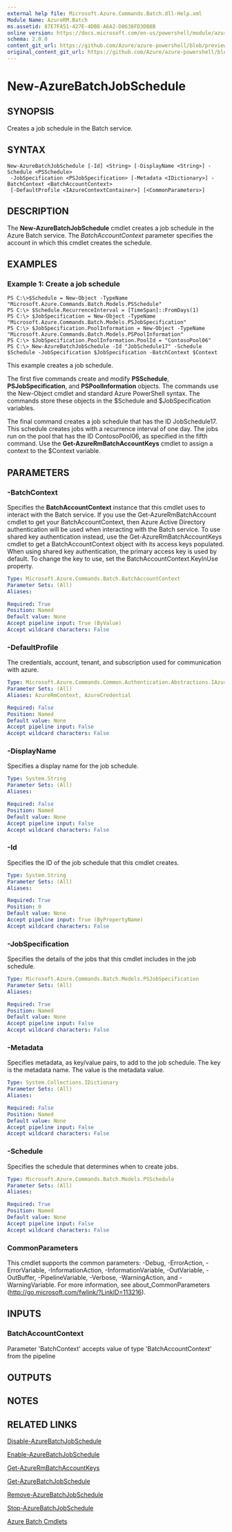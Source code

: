 ```yaml
---
external help file: Microsoft.Azure.Commands.Batch.dll-Help.xml
Module Name: AzureRM.Batch
ms.assetid: 87E7FA51-427E-4DB8-A6A2-D8638FD3DB8B
online version: https://docs.microsoft.com/en-us/powershell/module/azurerm.batch/new-azurebatchjobschedule
schema: 2.0.0
content_git_url: https://github.com/Azure/azure-powershell/blob/preview/src/ResourceManager/AzureBatch/Commands.Batch/help/New-AzureBatchJobSchedule.md
original_content_git_url: https://github.com/Azure/azure-powershell/blob/preview/src/ResourceManager/AzureBatch/Commands.Batch/help/New-AzureBatchJobSchedule.md
---
```


# New-AzureBatchJobSchedule

## SYNOPSIS
Creates a job schedule in the Batch service.

## SYNTAX

```
New-AzureBatchJobSchedule [-Id] <String> [-DisplayName <String>] -Schedule <PSSchedule>
 -JobSpecification <PSJobSpecification> [-Metadata <IDictionary>] -BatchContext <BatchAccountContext>
 [-DefaultProfile <IAzureContextContainer>] [<CommonParameters>]
```

## DESCRIPTION
The **New-AzureBatchJobSchedule** cmdlet creates a job schedule in the Azure Batch service.
The *BatchAccountContext* parameter specifies the account in which this cmdlet creates the schedule.

## EXAMPLES

### Example 1: Create a job schedule
```
PS C:\>$Schedule = New-Object -TypeName "Microsoft.Azure.Commands.Batch.Models.PSSchedule"
PS C:\> $Schedule.RecurrenceInterval = [TimeSpan]::FromDays(1)
PS C:\> $JobSpecification = New-Object -TypeName "Microsoft.Azure.Commands.Batch.Models.PSJobSpecification"
PS C:\> $JobSpecification.PoolInformation = New-Object -TypeName "Microsoft.Azure.Commands.Batch.Models.PSPoolInformation"
PS C:\> $JobSpecification.PoolInformation.PoolId = "ContosoPool06"
PS C:\> New-AzureBatchJobSchedule -Id "JobSchedule17" -Schedule $Schedule -JobSpecification $JobSpecification -BatchContext $Context
```

This example creates a job schedule.

The first five commands create and modify **PSSchedule**, **PSJobSpecification**, and **PSPoolInformation** objects.
The commands use the New-Object cmdlet and standard Azure PowerShell syntax.
The commands store these objects in the $Schedule and $JobSpecification variables.

The final command creates a job schedule that has the ID JobSchedule17.
This schedule creates jobs with a recurrence interval of one day.
The jobs run on the pool that has the ID ContosoPool06, as specified in the fifth command.
Use the **Get-AzureRmBatchAccountKeys** cmdlet to assign a context to the $Context variable.

## PARAMETERS

### -BatchContext
Specifies the **BatchAccountContext** instance that this cmdlet uses to interact with the Batch service.
If you use the Get-AzureRmBatchAccount cmdlet to get your BatchAccountContext, then Azure Active Directory authentication will be used when interacting with the Batch service. To use shared key authentication instead, use the Get-AzureRmBatchAccountKeys cmdlet to get a BatchAccountContext object with its access keys populated. When using shared key authentication, the primary access key is used by default. To change the key to use, set the BatchAccountContext.KeyInUse property.

```yaml
Type: Microsoft.Azure.Commands.Batch.BatchAccountContext
Parameter Sets: (All)
Aliases: 

Required: True
Position: Named
Default value: None
Accept pipeline input: True (ByValue)
Accept wildcard characters: False
```

### -DefaultProfile
The credentials, account, tenant, and subscription used for communication with azure.

```yaml
Type: Microsoft.Azure.Commands.Common.Authentication.Abstractions.IAzureContextContainer
Parameter Sets: (All)
Aliases: AzureRmContext, AzureCredential

Required: False
Position: Named
Default value: None
Accept pipeline input: False
Accept wildcard characters: False
```

### -DisplayName
Specifies a display name for the job schedule.

```yaml
Type: System.String
Parameter Sets: (All)
Aliases: 

Required: False
Position: Named
Default value: None
Accept pipeline input: False
Accept wildcard characters: False
```

### -Id
Specifies the ID of the job schedule that this cmdlet creates.

```yaml
Type: System.String
Parameter Sets: (All)
Aliases: 

Required: True
Position: 0
Default value: None
Accept pipeline input: True (ByPropertyName)
Accept wildcard characters: False
```

### -JobSpecification
Specifies the details of the jobs that this cmdlet includes in the job schedule.

```yaml
Type: Microsoft.Azure.Commands.Batch.Models.PSJobSpecification
Parameter Sets: (All)
Aliases: 

Required: True
Position: Named
Default value: None
Accept pipeline input: False
Accept wildcard characters: False
```

### -Metadata
Specifies metadata, as key/value pairs, to add to the job schedule.
The key is the metadata name.
The value is the metadata value.

```yaml
Type: System.Collections.IDictionary
Parameter Sets: (All)
Aliases: 

Required: False
Position: Named
Default value: None
Accept pipeline input: False
Accept wildcard characters: False
```

### -Schedule
Specifies the schedule that determines when to create jobs.

```yaml
Type: Microsoft.Azure.Commands.Batch.Models.PSSchedule
Parameter Sets: (All)
Aliases: 

Required: True
Position: Named
Default value: None
Accept pipeline input: False
Accept wildcard characters: False
```

### CommonParameters
This cmdlet supports the common parameters: -Debug, -ErrorAction, -ErrorVariable, -InformationAction, -InformationVariable, -OutVariable, -OutBuffer, -PipelineVariable, -Verbose, -WarningAction, and -WarningVariable. For more information, see about_CommonParameters (http://go.microsoft.com/fwlink/?LinkID=113216).

## INPUTS

### BatchAccountContext
Parameter 'BatchContext' accepts value of type 'BatchAccountContext' from the pipeline

## OUTPUTS

## NOTES

## RELATED LINKS

[Disable-AzureBatchJobSchedule](./Disable-AzureBatchJobSchedule.md)

[Enable-AzureBatchJobSchedule](./Enable-AzureBatchJobSchedule.md)

[Get-AzureRmBatchAccountKeys](./Get-AzureRmBatchAccountKeys.md)

[Get-AzureBatchJobSchedule](./Get-AzureBatchJobSchedule.md)

[Remove-AzureBatchJobSchedule](./Remove-AzureBatchJobSchedule.md)

[Stop-AzureBatchJobSchedule](./Stop-AzureBatchJobSchedule.md)

[Azure Batch Cmdlets](./AzureRM.Batch.md)


